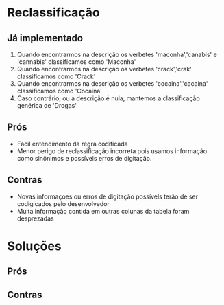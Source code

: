 
# Reclassificação

## Já implementado
1. Quando encontrarmos na descrição os verbetes 'maconha','canabis' e 'cannabis'
    classificamos como 'Maconha'
2. Quando encontrarmos na descrição os verbetes 'crack','crak'
    classificamos como 'Crack'
3. Quando encontrarmos na descrição os verbetes 'cocaina','cacaina'
    classificamos como 'Cocaína'
4. Caso contrário, ou a descrição é nula, mantemos a classificação genérica de 'Drogas'

## Prós
* Fácil entendimento da regra codificada
* Menor perigo de reclassificação incorreta pois usamos informação como 
    sinônimos e possíveis erros de digitação.

## Contras
* Novas informaçoes ou erros de digitação possívels terão de ser codigicados pelo desenvolvedor
* Muita informação contida em outras colunas da tabela foram desprezadas


# Soluções

## Prós

## Contras